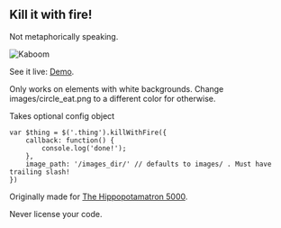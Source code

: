 Kill it with fire!
------------------
Not metaphorically speaking.

![Kaboom](https://raw.github.com/DelvarWorld/kill-with-fire/master/screenshot.jpg)

See it live: [Demo](http://andrewray.me/kill-with-fire).

Only works on elements with white backgrounds. Change images/circle_eat.png to a different color for otherwise.

Takes optional config object

    var $thing = $('.thing').killWithFire({
        callback: function() {
            console.log('done!');
        },
        image_path: '/images_dir/' // defaults to images/ . Must have trailing slash!
    })

Originally made for [The Hippopotamatron 5000](http://andrewray.me/assets/games/hippopotamatron/index.htm).

Never license your code.
